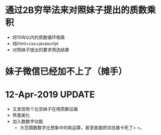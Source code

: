 # 通过2B穷举法来对照妹子提出的质数乘积
* 将10W以内的质数循环相乘
* 纯html+css+javascript
* 对照妹子提出的要求筛选结果

# 妹子微信已经加不上了（摊手）

# 12-Apr-2019 UPDATE
* 又发现有个北京妹子在用质数征婚
* 界面美化
* 加入数数字功能
    * 大范围数数字比想象中的耗运算，甚至直接把浏览器卡死了= =。
